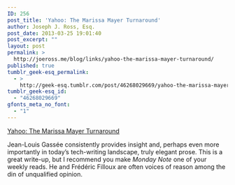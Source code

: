 ```yaml
---
ID: 256
post_title: 'Yahoo: The Marissa Mayer Turnaround'
author: Joseph J. Ross, Esq.
post_date: 2013-03-25 19:01:40
post_excerpt: ""
layout: post
permalink: >
  http://joeross.me/blog/links/yahoo-the-marissa-mayer-turnaround/
published: true
tumblr_geek-esq_permalink:
  - >
    http://geek-esq.tumblr.com/post/46268029669/yahoo-the-marissa-mayer-turnaround
tumblr_geek-esq_id:
  - "46268029669"
gfonts_meta_no_font:
  - "1"
---
```

<a href='http://www.mondaynote.com/2013/03/24/yahoo-the-marissa-mayer-turnaround/?utm_source=pulsenews&amp;utm_medium=referral&amp;utm_campaign=Feed: monday-note (Monday Note)'>Yahoo: The Marissa Mayer Turnaround</a><div class="link_description"><p>Jean-Louis Gassée consistently provides insight and, perhaps even more importantly in today&#8217;s tech-writing landscape, truly elegant prose. This is a great write-up, but I recommend you make <em>Monday Note</em> one of your weekly reads. He and Frédéric Filloux are often voices of reason among the din of unqualified opinion.</p></div>